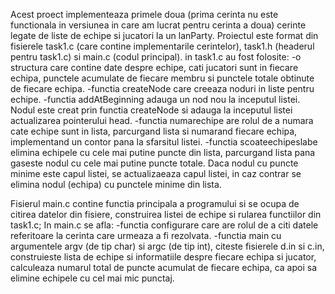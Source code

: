 Acest proect implementeaza primele doua (prima cerinta nu este functionala in versiunea in care am lucrat pentru cerinta a doua) cerinte legate de liste de echipe si jucatori la un lanParty. Proiectul este format din fisierele task1.c (care contine implementarile cerintelor), task1.h (headerul pentru task1.c) si main.c (codul principal).
in task1.c au fost folosite:
-o structura care contine date despre echipe, cati jucatori sunt in fiecare echipa, punctele acumulate de fiecare membru si punctele totale obtinute de fiecare echipa.
-functia createNode care creeaza noduri in liste pentru echipe.
-functia addAtBeginning adauga un nod nou la inceputul listei. Nodul este creat prin functia createNode si adauga la inceputul listei actualizarea pointerului head.
-functia numarechipe are rolul de a numara cate echipe sunt in lista, parcurgand lista si numarand fiecare echipa, implementand un contor pana la sfarsitul listei.
-functia  scoateechipeslabe elimina echipele cu cele mai putine puncte din lista, parcurgand lista pana gaseste nodul cu cele mai putine puncte totale. Daca nodul cu puncte minime este capul listei, se actualizaeaza capul listei, in caz contrar se elimina nodul (echipa) cu punctele minime din lista.

Fisierul main.c contine functia principala a programului si se ocupa de citirea datelor din fisiere, construirea listei de echipe si rularea functiilor din task1.c;
In main.c se afla:
-functia configurare care are rolul de a citi datele referitoare la cerinta care urmeaza a fi rezolvata.
-functia main cu argumentele argv (de tip char) si argc (de tip int), citeste fisierele d.in si c.in, construieste lista de echipe si informatiile despre fiecare echipa si jucator, calculeaza numarul total de puncte acumulat de fiecare echipa, ca apoi sa elimine echipele cu cel mai mic punctaj.
